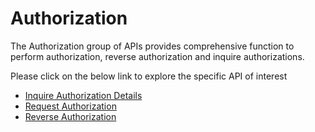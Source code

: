 # Authorization

The Authorization group of APIs provides comprehensive function to perform authorization, reverse authorization and inquire authorizations.

Please click on the below link to explore the specific API of interest

- [Inquire Authorization Details](./?path=docs/APIs/Authorization/Inquire-Authorization-Details.md)
- [Request Authorization](./?path=docs/APIs/Authorization/Request-Auth.md)
- [Reverse Authorization](./?path=docs/APIs/Authorization/Reverse-Auth.md)

